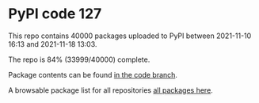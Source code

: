 # PyPI code 127

This repo contains 40000 packages uploaded to PyPI between 
2021-11-10 16:13 and 2021-11-18 13:03.

The repo is 84% (33999/40000) complete.

Package contents can be found [in the code branch](https://github.com/pypi-data/pypi-mirror-127/tree/code/packages).

A browsable package list for all repositories [all packages here](https://pypi-data.github.io/website/repositories/pypi-mirror-127).


